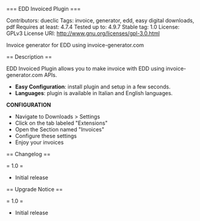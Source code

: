 === EDD Invoiced Plugin ===

Contributors: dueclic
Tags: invoice, generator, edd, easy digital downloads, pdf
Requires at least: 4.7.4
Tested up to: 4.9.7
Stable tag: 1.0
License: GPLv3
License URI: http://www.gnu.org/licenses/gpl-3.0.html

Invoice generator for EDD using invoice-generator.com

== Description ==

EDD Invoiced Plugin allows you to make invoice with EDD using invoice-generator.com APIs.

* **Easy Configuration**: install plugin and setup in a few seconds.
* **Languages**: plugin is available in Italian and English languages.

**CONFIGURATION**

* Navigate to Downloads > Settings
* Click on the tab labeled "Extensions"
* Open the Section named "Invoices"
* Configure these settings
* Enjoy your invoices

== Changelog ==

= 1.0 =

* Initial release

== Upgrade Notice ==

= 1.0 =

* Initial release
